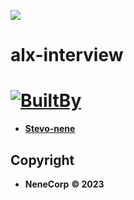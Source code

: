 ![](https://camo.githubusercontent.com/018f622cccf3a7439c62404c484dc9fe1bfc54c5107887675e2a75e1a235646a/68747470733a2f2f6173736574732e696d6167696e61626c65667574757265732e636f6d2f6d656469612f696d616765732f414c585f4c6f676f2e6d61782d323030783135302e706e67)
# alx-interview





# [![BuiltBy](https://img.shields.io/badge/Built-By-GE7A10?style=flat-square&logo=BuzzFeed&logoColor=white)](https://github.com/stephen-nene)
- **[Stevo-nene](https://github.com/stephen-nene)**



## Copyright

- **NeneCorp** **&copy; 2023**